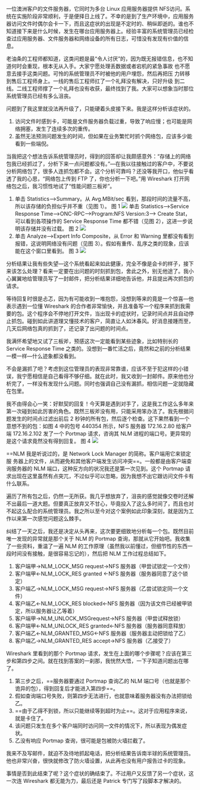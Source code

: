 一位澳洲客户的文件服务器，它同时为多台 Linux 应用服务器提供 NFS访问。系统在实施阶段非常顺利，于是便择日上线了。不幸的是到了生产环境中，应用服务器访问文件时偶尔会卡一下，而且这症状的出现是不定时的、稍纵即逝的。谁也不知道接下来是什么时候，发生在哪台应用服务器上。经验丰富的系统管理员已经检查过应用服务器、文件服务器和网络设备的所有日志，可惜没有发现有价值的信息。

老油条的工程师都知道，这类问题是最“令人讨厌”的，因为既无报错信息，也不知道何时会重现，根本无从入手。大家宁愿处理丢数据或者宕机的紧急事故
也不愿意去接手这类问题。可怜的系统管理员不时被他的用户埋怨，然后再把压
力转移到售后工程师身上。一线的售后工程师扛了一个礼拜没有解决，只好升级
到二线。二线工程师撑了一个礼拜也没有收获，最终找到了我。大家可以想象当时那位系统管理员已经有多么沮丧。

问题到了我这里就没法再升级了，只能硬着头皮接下来。我是这样分析该症状的。
1. 访问文件时感到卡，可能是文件服务器负载过重，导致了响应慢；也可能是网络拥塞，发生了连续多次的重传。
2. 虽然无法预测问题发生的时间，但如果在业务繁忙时抓个网络包，应该多少能看到一些端倪。

当我把这个想法告诉系统管理员时，得到的回答却让我颇感意外：“存储上的网络包我已经抓过了，分析下来一点问题都没有。”—在我以往接触过的客户中，不要说分析网络包了，很多人连抓包都不会。这个分析可靠吗？还没等我开口，他似乎看透了我的心思，“网络包上传到 FTP 了，你也分析一下吧。”用 Wireshark 打开网络包之后，我习惯性地试了“性能问题三板斧”。
1. 单击 Statistics-->Summary。从 Avg.MBit/sec 看到，那段时间的流量不高，所以该存储的负担似乎并不重（见图 1）。
    图 1
    ![](https://image-1307616428.cos.ap-beijing.myqcloud.com/Obsidian/202307131703046.png)
    单击 Statistics-->Service Response Time-->ONC-RPC-->Program:NFS Version:3--> Create Stat，可以看到各项操作的 Service Response Time 都不错（见图 2），这进一步说明该存储并没有过载。
    图 2
    ![](https://image-1307616428.cos.ap-beijing.myqcloud.com/Obsidian/202307131724626.png)
3. 单击 Analyze-->Expert Info Composite，从 Error 和 Warning 里都没有看到报错，这说明网络没有问题（见图 3）。假如有重传、乱序之类的现象，应该能在这个窗口里看到。
    图 3
    ![](https://image-1307616428.cos.ap-beijing.myqcloud.com/Obsidian/202307131725723.png)

分析结果让我有些失望—这个系统看起来如此健康，完全不像是会卡的样子，接下来该怎么处理？看来一定要在出问题的时刻抓到包，舍此之外，别无他途了。我小心翼翼地给管理员写了一封邮件，把分析结果详细地告诉他，并且提出再次抓包的请求。

等待回复时很是忐忑，因为有可能收到一堆抱怨，没想到等来的竟是一个惊喜—他表示遇到一位懂 Wireshark 的合作者非常愉快，并且准备写一个程序来抓到我需要的包。这个程序会不停地打开文件，当出现卡的症状时，记录时间点并且自动停止抓包。碰到如此讲道理又懂技术的客户，简直让人如沐春风。好消息接踵而至，几天后网络包真的抓到了，还记录了出问题的时间点。

我满怀希望地又试了三板斧，预感这次一定能看到某些迹象，比如特别长的Service Response Time 之类的。没想到一番忙活之后，竟然和之前的分析结果一模一样—什么迹象都没看到。

不会是漏抓了吧？考虑到这位管理员的表现非常靠谱，应该不至于犯这样的小错误，我宁愿相信是自己看得不够仔细。就在此时，我又收到一封邮件。原来他也分析完了，一样没有发现什么问题。同时也强调自己没有漏抓，相信问题一定就隐藏在包里。

我不由得会心一笑：好默契的回复！今天算是遇到对手了，这是我工作这么多年来第一次碰到如此厉害的角色。既然三板斧没有用，只能采用笨办法了。我先根据问题发生的时间点过滤出前后 2 秒钟的所有包，然后逐个检查。这下果然看到一个意想不到的包：如图 4 中的包号 440354 所示，NFS 服务器 172.16.2.80
给客户端 172.16.2.102 发了一个 Portmap 请求，咨询其 NLM 进程的端口号。更异常的是这个请求竟然没有得到回复。
图 4
![](https://image-1307616428.cos.ap-beijing.myqcloud.com/Obsidian/202307131727749.png)

==NLM 我是听说过的，是 Network Lock Manager 的简称。客户端用它来锁定服
务器上的文件，从而避免和其他客户端发生访问冲突==。一般都是由客户端查询服务器的 NLM 端口，这种反方向的状况我还是第一次见到。这个 Portmap 请求出现在这里虽然有点突兀，不过似乎可以忽略，因为我想不出它跟访问文件卡有什么联系。

遍历了所有包之后，仍然一无所获。我几乎想放弃了，沮丧的感觉就像交卷时还解不出最后一道大题。但要真正放弃又不甘心，毕竟投入了这么多时间了，而且也对不起这么配合的系统管理员。我之所以至今对这个案例如此印象深刻，就是因为工作以来第一次感觉问题这么棘手。

纠结了一天之后，我还是决定从头再来，这次要更细致地分析每一个包。既然目前唯一发现的异常就是那个关于 NLM 的 Portmap 查询，那就从它开始吧。我收集了一些资料，重温了一遍 NLM 的工作原理（虽然我以前懂过，但细节性的东西一段时间没有接触，是很容易忘记的），然后把 NLM 工作过程总结如下。
1. 客户端甲→NLM_LOCK_MSG request→NFS 服务器（甲尝试锁定一个文件）
2. 客户端甲←NLM_LOCK_RES granted ←NFS 服务器（服务器同意了这个锁定）
3. 客户端乙→NLM_LOCK_MSG request→NFS 服务器（乙尝试锁定同一个文件）
4. 客户端乙←NLM_LOCK_RES blocked←NFS 服务器（因为该文件已经被甲锁定，所以服务器让乙等着）
5. 客户端甲→NLM_UNLOCK_MSGrequest→NFS 服务器（甲尝试释放锁）
6. 客户端甲←NLM_UNLOCK_RES granted←NFS 服务器（服务器同意释放）
7. 客户端乙←NLM_GRANTED_MSG←NFS 服务器（服务器主动把锁给了乙）
8. 客户端乙→NLM_GRANTED_RES accept→NFS 服务器（乙接受了）

Wireshark 里看到的那个 Portmap 请求，发生在上面的哪个步骤呢？应该在第三步和第四步之间。就在找到答案的一刹那，我恍然大悟，一下子知道问题出在哪了。
1. 第三步之后，==服务器要通过 Portmap 查询乙的 NLM 端口号（也就是那个诡异的包），得到回复后才能进入第四步==。
2. 假如查询端口号失败，则第四步无法进行，也就意味着服务器没有办法把锁给乙。
3. ==由于乙得不到锁，所以只能继续等到超时为止==。这对于应用程序来说，就是卡住了。
4. 该问题只发生在多个客户端同时访问同一文件的情况下，所以表现为偶发症状。
5. 乙没有响应 Portmap 查询，很可能是包被防火墙拦截了。

我来不及写邮件，就迫不及待地抓起电话，把分析结果告诉南半球的系统管理员。他也非常兴奋，很快就修改了防火墙设置，从此再也没有用户报告过卡的现象。

事情是否到此结束了呢？这个症状的确结束了。不过用户又反馈了另一个症状，这一次连 Wireshark 都无能为力，最后还是 Patrick 专门写了段脚本才解决的。
